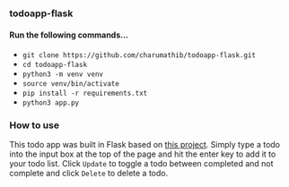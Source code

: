 ### todoapp-flask
#### Run the following commands...
- `git clone https://github.com/charumathib/todoapp-flask.git`
- `cd todoapp-flask`
- `python3 -m venv venv`
- `source venv/bin/activate`
- `pip install -r requirements.txt`
- `python3 app.py`

### How to use
This todo app was built in Flask based on [this project](https://github.com/onurtacc/flask-todo-app). Simply type a todo into the input box at the top of the page and hit the enter key to add it to your todo list. Click `Update` to toggle a todo between completed and not complete and click `Delete` to delete a todo.